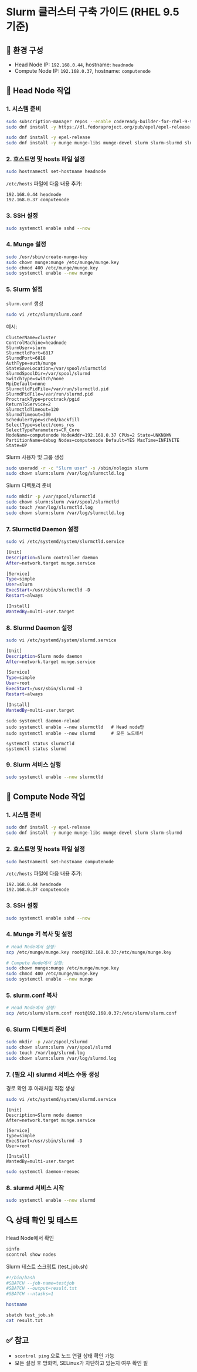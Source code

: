# Slurm 클러스터 구축 가이드 (RHEL 9.5 기준)

## 📌 환경 구성
* Head Node IP: `192.168.0.44`, hostname: `headnode`
* Compute Node IP: `192.168.0.37`, hostname: `computenode`

## 🔹 Head Node 작업

### 1. 시스템 준비
```bash
sudo subscription-manager repos --enable codeready-builder-for-rhel-9-$(uname -m)-rpms (epel download)
sudo dnf install -y https://dl.fedoraproject.org/pub/epel/epel-release-latest-9.noarch.rpm (epel download)

sudo dnf install -y epel-release
sudo dnf install -y munge munge-libs munge-devel slurm slurm-slurmd slurm-slurmctld
```

### 2. 호스트명 및 hosts 파일 설정
```bash
sudo hostnamectl set-hostname headnode
```

`/etc/hosts` 파일에 다음 내용 추가:
```
192.168.0.44 headnode
192.168.0.37 computenode
```

### 3. SSH 설정
```bash
sudo systemctl enable sshd --now
```

### 4. Munge 설정
```bash
sudo /usr/sbin/create-munge-key
sudo chown munge:munge /etc/munge/munge.key
sudo chmod 400 /etc/munge/munge.key
sudo systemctl enable --now munge
```

### 5. Slurm 설정

`slurm.conf` 생성
```bash
sudo vi /etc/slurm/slurm.conf
```

예시:
```
ClusterName=cluster
ControlMachine=headnode
SlurmUser=slurm
SlurmctldPort=6817
SlurmdPort=6818
AuthType=auth/munge
StateSaveLocation=/var/spool/slurmctld
SlurmdSpoolDir=/var/spool/slurmd
SwitchType=switch/none
MpiDefault=none
SlurmctldPidFile=/var/run/slurmctld.pid
SlurmdPidFile=/var/run/slurmd.pid
ProctrackType=proctrack/pgid
ReturnToService=2
SlurmctldTimeout=120
SlurmdTimeout=300
SchedulerType=sched/backfill
SelectType=select/cons_res
SelectTypeParameters=CR_Core
NodeName=computenode NodeAddr=192.168.0.37 CPUs=2 State=UNKNOWN
PartitionName=debug Nodes=computenode Default=YES MaxTime=INFINITE State=UP
```

Slurm 사용자 및 그룹 생성
```bash
sudo useradd -r -c "Slurm user" -s /sbin/nologin slurm
sudo chown slurm:slurm /var/log/slurmctld.log
```

Slurm 디렉토리 준비
```bash
sudo mkdir -p /var/spool/slurmctld
sudo chown slurm:slurm /var/spool/slurmctld
sudo touch /var/log/slurmctld.log
sudo chown slurm:slurm /var/log/slurmctld.log
```
### 7. Slurmctld Daemon 설정 
```bash
sudo vi /etc/systemd/system/slurmctld.service
```
```bash
[Unit]
Description=Slurm controller daemon
After=network.target munge.service

[Service]
Type=simple
User=slurm
ExecStart=/usr/sbin/slurmctld -D
Restart=always

[Install]
WantedBy=multi-user.target
```

### 8. Slurmd Daemon 설정 
```bash
sudo vi /etc/systemd/system/slurmd.service
```
```bash
[Unit]
Description=Slurm node daemon
After=network.target munge.service

[Service]
Type=simple
User=root
ExecStart=/usr/sbin/slurmd -D
Restart=always

[Install]
WantedBy=multi-user.target
```
```적용 및 실행
sudo systemctl daemon-reload
sudo systemctl enable --now slurmctld   # Head node만
sudo systemctl enable --now slurmd      # 모든 노드에서
```
```상태 확인
systemctl status slurmctld
systemctl status slurmd
```

### 9. Slurm 서비스 실행
```bash
sudo systemctl enable --now slurmctld
```

## 🔹 Compute Node 작업

### 1. 시스템 준비
```bash
sudo dnf install -y epel-release
sudo dnf install -y munge munge-libs munge-devel slurm slurm-slurmd
```

### 2. 호스트명 및 hosts 파일 설정
```bash
sudo hostnamectl set-hostname computenode
```

`/etc/hosts` 파일에 다음 내용 추가:
```
192.168.0.44 headnode
192.168.0.37 computenode
```

### 3. SSH 설정
```bash
sudo systemctl enable sshd --now
```

### 4. Munge 키 복사 및 설정
```bash
# Head Node에서 실행:
scp /etc/munge/munge.key root@192.168.0.37:/etc/munge/munge.key

# Compute Node에서 실행:
sudo chown munge:munge /etc/munge/munge.key
sudo chmod 400 /etc/munge/munge.key
sudo systemctl enable --now munge
```

### 5. slurm.conf 복사
```bash
# Head Node에서 실행:
scp /etc/slurm/slurm.conf root@192.168.0.37:/etc/slurm/slurm.conf
```

### 6. Slurm 디렉토리 준비
```bash
sudo mkdir -p /var/spool/slurmd
sudo chown slurm:slurm /var/spool/slurmd
sudo touch /var/log/slurmd.log
sudo chown slurm:slurm /var/log/slurmd.log
```

### 7. (필요 시) slurmd 서비스 수동 생성
경로 확인 후 아래처럼 직접 생성
```bash
sudo vi /etc/systemd/system/slurmd.service
```

```
[Unit]
Description=Slurm node daemon
After=network.target munge.service

[Service]
Type=simple
ExecStart=/usr/sbin/slurmd -D
User=root

[Install]
WantedBy=multi-user.target
```

```bash
sudo systemctl daemon-reexec
```

### 8. slurmd 서비스 시작
```bash
sudo systemctl enable --now slurmd
```

## 🔍 상태 확인 및 테스트

Head Node에서 확인
```bash
sinfo
scontrol show nodes
```

Slurm 테스트 스크립트 (test_job.sh)
```bash
#!/bin/bash
#SBATCH --job-name=testjob
#SBATCH --output=result.txt
#SBATCH --ntasks=1

hostname
```

```bash
sbatch test_job.sh
cat result.txt
```

## ✅ 참고
* `scontrol ping` 으로 노드 연결 상태 확인 가능
* 모든 설정 후 방화벽, SELinux가 차단하고 있는지 여부 확인 필
